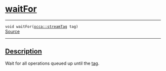 
<h1 id="wait-for">
 <a href="#/api/device/waitFor" class="anchor">
   <span>waitFor</span>
  </a>
</h1>

<div class="signature">
  <hr>

  
  <div class="definition-container">
    <div class="definition">
      <code><span class="token keyword">void</span> waitFor(<a href="#/api/streamTag">occa::streamTag</a> tag)</code>
      <div class="flex-spacing"></div>
      <a href="https://github.com/libocca/occa/blob/a7d71df6/include/occa/core/device.hpp#L421" target="_blank">Source</a>
    </div>
    
  </div>


  <hr>
</div>


<h2 id="description">
 <a href="#/api/device/waitFor?id=description" class="anchor">
   <span>Description</span>
  </a>
</h2>

Wait for all operations queued up until the [tag](/api/streamTag).
